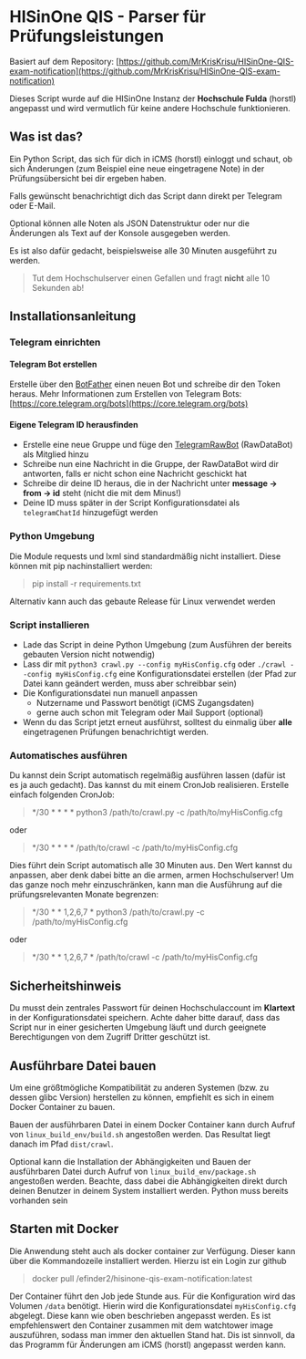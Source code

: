 # HISinOne QIS - Parser für Prüfungsleistungen

Basiert auf dem Repository: [https://github.com/MrKrisKrisu/HISinOne-QIS-exam-notification](https://github.com/MrKrisKrisu/HISinOne-QIS-exam-notification)

Dieses Script wurde auf die HISinOne Instanz der **Hochschule Fulda** (horstl) angepasst und wird vermutlich für keine andere Hochschule funktionieren.

## Was ist das?
Ein Python Script, das sich für dich in iCMS (horstl) einloggt und schaut, ob sich Änderungen (zum Beispiel eine neue eingetragene Note) in der Prüfungsübersicht bei dir ergeben haben.

Falls gewünscht benachrichtigt dich das Script dann direkt per Telegram oder E-Mail.

Optional können alle Noten als JSON Datenstruktur oder nur die Änderungen als Text auf der Konsole ausgegeben werden.

Es ist also dafür gedacht, beispielsweise alle 30 Minuten ausgeführt zu werden.
 
> Tut dem Hochschulserver einen Gefallen und fragt **nicht** alle 10 Sekunden ab!
 
## Installationsanleitung
### Telegram einrichten
#### Telegram Bot erstellen
Erstelle über den [BotFather](https://t.me/botfather) einen neuen Bot und schreibe dir den Token heraus.
Mehr Informationen zum Erstellen von Telegram Bots: [https://core.telegram.org/bots](https://core.telegram.org/bots)

#### Eigene Telegram ID herausfinden
* Erstelle eine neue Gruppe und füge den [TelegramRawBot](https://t.me/RawDataBot) (RawDataBot) als Mitglied hinzu
* Schreibe nun eine Nachricht in die Gruppe, der RawDataBot wird dir antworten, falls er nicht schon eine Nachricht geschickt hat
* Schreibe dir deine ID heraus, die in der Nachricht unter **message -> from -> id** steht (nicht die mit dem Minus!)
* Deine ID muss später in der Script Konfigurationsdatei als `telegramChatId` hinzugefügt werden

### Python Umgebung
Die Module requests und lxml sind standardmäßig nicht installiert. Diese können mit pip nachinstalliert werden:
> pip install -r requirements.txt

Alternativ kann auch das gebaute Release für Linux verwendet werden

### Script installieren
- Lade das Script in deine Python Umgebung (zum Ausführen der bereits gebauten Version nicht notwendig)
- Lass dir mit `python3 crawl.py --config myHisConfig.cfg` oder `./crawl --config myHisConfig.cfg` eine Konfigurationsdatei erstellen (der Pfad zur Datei kann geändert werden, muss aber schreibbar sein)
- Die Konfigurationsdatei nun manuell anpassen
    - Nutzername und Passwort benötigt (iCMS Zugangsdaten)
    - gerne auch schon mit Telegram oder Mail Support (optional)
- Wenn du das Script jetzt erneut ausführst, solltest du einmalig über **alle** eingetragenen Prüfungen benachrichtigt werden.

### Automatisches ausführen
Du kannst dein Script automatisch regelmäßig ausführen lassen (dafür ist es ja auch gedacht). Das kannst du mit einem CronJob realisieren. Erstelle einfach folgenden CronJob:

> */30 * * * * python3 /path/to/crawl.py -c /path/to/myHisConfig.cfg

oder

> */30 * * * * /path/to/crawl -c /path/to/myHisConfig.cfg

Dies führt dein Script automatisch alle 30 Minuten aus. Den Wert kannst du anpassen, aber denk dabei bitte an die armen, armen Hochschulserver! Um das ganze noch mehr einzuschränken, kann man die Ausführung auf die prüfungsrelevanten Monate begrenzen:

> */30 * * 1,2,6,7 * python3 /path/to/crawl.py -c /path/to/myHisConfig.cfg

oder

> */30 * * 1,2,6,7 * /path/to/crawl -c /path/to/myHisConfig.cfg

## Sicherheitshinweis
Du musst dein zentrales Passwort für deinen Hochschulaccount im **Klartext** in der Konfigurationsdatei speichern. Achte daher bitte darauf, dass das Script nur in einer gesicherten Umgebung läuft und durch geeignete Berechtigungen von dem Zugriff Dritter geschützt ist.

## Ausführbare Datei bauen
Um eine größtmögliche Kompatibilität zu anderen Systemen (bzw. zu dessen glibc Version) herstellen zu können, empfiehlt es sich in einem Docker Container zu bauen.

Bauen der ausführbaren Datei in einem Docker Container kann durch Aufruf von `linux_build_env/build.sh` angestoßen werden.
Das Resultat liegt danach im Pfad `dist/crawl`.

Optional kann die Installation der Abhängigkeiten und Bauen der ausführbaren Datei durch Aufruf von `linux_build_env/package.sh` angestoßen werden.
Beachte, dass dabei die Abhängigkeiten direkt durch deinen Benutzer in deinem System installiert werden. Python muss bereits vorhanden sein

## Starten mit Docker
Die Anwendung steht auch als docker container zur Verfügung. Dieser kann über die Kommandozeile installiert werden. Hierzu ist ein Login zur github

> docker pull /efinder2/hisinone-qis-exam-notification:latest

Der Container führt den Job jede Stunde aus. Für die Konfiguration wird das Volumen `/data` benötigt. Hierin wird die Konfigurationsdatei `myHisConfig.cfg` abgelegt. Diese kann wie oben beschrieben angepasst werden.
Es ist empfehlenswert den Container zusammen mit dem watchtower image auszuführen, sodass man immer den aktuellen Stand hat. Dis ist sinnvoll, da das Programm für Änderungen am iCMS (horstl) angepasst werden kann.
